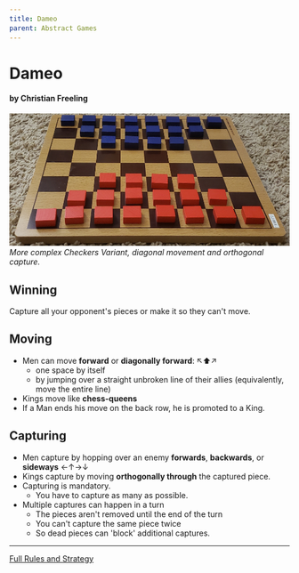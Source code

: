 ```yaml
---
title: Dameo
parent: Abstract Games
---
```




# Dameo
#### by Christian Freeling

![Setup your pieces by placing them in a trapezoid on the first three rows of your board.](abstract-dameo.jpg)  
*More complex Checkers Variant, diagonal movement and orthogonal capture.*


## Winning
Capture all your opponent's pieces or make it so they can't move.

## Moving

- Men can move **forward** or **diagonally forward**: ↖⬆↗
    - one space by itself
    - by jumping over a straight  unbroken line of their allies (equivalently, move the entire line)
- Kings move like **chess-queens**
- If a Man ends his move on the back row, he is promoted to a King.

## Capturing

- Men capture by hopping over an enemy **forwards**, **backwards**, or **sideways** ←↑→↓
- Kings capture by moving **orthogonally through** the captured piece.
- Capturing is mandatory. 
    - You have to capture as many as possible.
- Multiple captures can happen in a turn
    - The pieces aren't removed until the end of the turn
    - You can't capture the same piece twice
    - So dead pieces can 'block' additional captures.

---

[Full Rules and Strategy](https://mindsports.nl/index.php/arena/dameo)
